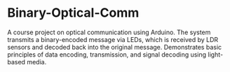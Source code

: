 # Binary-Optical-Comm
A course project on optical communication using Arduino. The system transmits a binary-encoded message via LEDs, which is received by LDR sensors and decoded back into the original message. Demonstrates basic principles of data encoding, transmission, and signal decoding using light-based media.
